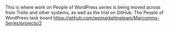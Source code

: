 This is where work on People of WordPress series is being moved across from Trello and other systems, as well as the trial on GitHub.
The People of WordPress task board https://github.com/wpmarketingteam/Marcomms-Series/projects/2

